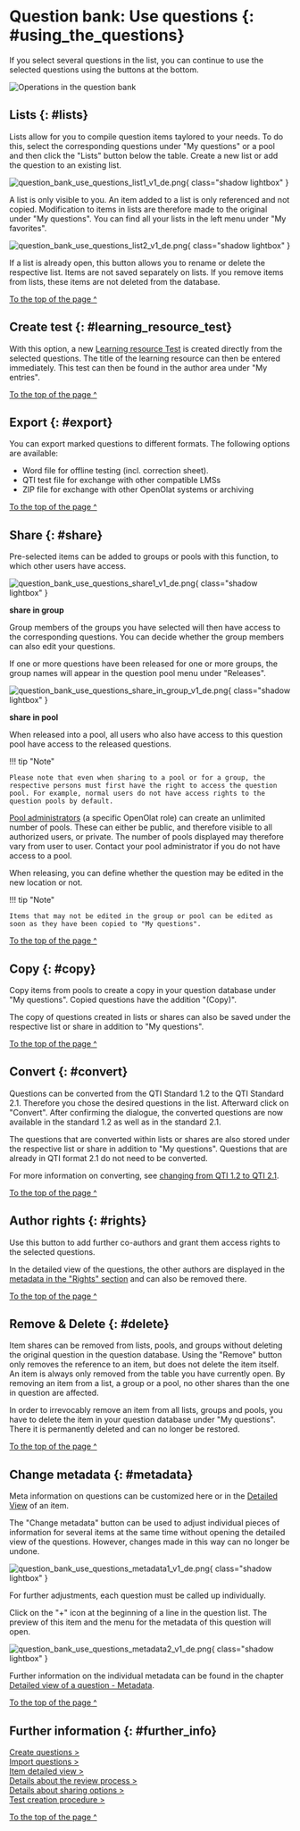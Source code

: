 # Question bank: Use questions {: #using_the_questions}

If you select several questions in the list, you can continue to use the selected questions using the buttons at the bottom.

![Operations in the question bank](assets/question_bank_operations.png.jpg)

## Lists {: #lists}

Lists allow for you to compile question items taylored to your needs. To do this, select the corresponding questions under "My questions" or a pool and then click the "Lists" button below the table. Create a new list or add the question to an existing list.  

![question_bank_use_questions_list1_v1_de.png](assets/question_bank_use_questions_list1_v1_de.png){ class="shadow lightbox" }

A list is only visible to you. An item added to a list is only referenced and not copied. Modification to items in lists are therefore made to the original under "My questions". You can find all your lists in the left menu under "My favorites".

![question_bank_use_questions_list2_v1_de.png](assets/question_bank_use_questions_list2_v1_de.png){ class="shadow lightbox" }

If a list is already open, this button allows you to rename or delete the respective list. Items are not saved separately on lists. If you remove items from lists, these items are not deleted from the database.

[To the top of the page ^](#using_the_questions)


## Create test {: #learning_resource_test}

With this option, a new [Learning resource Test](../learningresources/Test.md) is created directly from the selected questions. The title of the learning resource can then be entered immediately. This test can then be found in the author area under "My entries".

[To the top of the page ^](#using_the_questions)

## Export {: #export}

You can export marked questions to different formats. The following options are available:

* Word file for offline testing (incl. correction sheet).
* QTI test file for exchange with other compatible LMSs
* ZIP file for exchange with other OpenOlat systems or archiving

[To the top of the page ^](#using_the_questions)



## Share {: #share}

Pre-selected items can be added to groups or pools with this function, to which other users have access.

![question_bank_use_questions_share1_v1_de.png](assets/question_bank_use_questions_share1_v1_de.png){ class="shadow lightbox" }

**share in group**

Group members of the groups you have selected will then have access to the corresponding questions. You can decide whether the group members can also edit your questions. 

If one or more questions have been released for one or more groups, the group names will appear in the question pool menu under "Releases".

![question_bank_use_questions_share_in_group_v1_de.png](assets/question_bank_use_questions_share_in_group_v1_de.png){ class="shadow lightbox" }

**share in pool**

When released into a pool, all users who also have access to this question pool have access to the released questions. 

!!! tip "Note"

    Please note that even when sharing to a pool or for a group, the respective persons must first have the right to access the question pool. For example, normal users do not have access rights to the question pools by default.

[Pool administrators](Question_Bank_Administration.md) (a specific OpenOlat role) can create an unlimited number of pools. These can either be public, and therefore visible to all authorized users, or private. The number of pools displayed may therefore vary from user to user. Contact your pool administrator if you do not have access to a pool.

When releasing, you can define whether the question may be edited in the new location or not.

!!! tip "Note"

    Items that may not be edited in the group or pool can be edited as soon as they have been copied to "My questions".

[To the top of the page ^](#using_the_questions)


## Copy {: #copy}

Copy items from pools to create a copy in your question database under "My questions". Copied questions have the addition "(Copy)".

The copy of questions created in lists or shares can also be saved under the respective list or share in addition to "My questions".

[To the top of the page ^](#using_the_questions)


## Convert {: #convert}

Questions can be converted from the QTI Standard 1.2 to the QTI Standard 2.1. Therefore you chose the desired questions in the list. Afterward click on "Convert". After confirming the dialogue, the converted questions are now available in the standard 1.2 as well as in the standard 2.1.

The questions that are converted within lists or shares are also stored under the respective list or share in addition to "My questions". Questions that are already in QTI format 2.1 do not need to be converted.

For more information on converting, see [changing from QTI 1.2 to QTI 2.1](../learningresources/Changing_from_QTI_1.2_to_QTI_2.1.md).

[To the top of the page ^](#using_the_questions)


## Author rights {: #rights}

Use this button to add further co-authors and grant them access rights to the selected questions.

In the detailed view of the questions, the other authors are displayed in the [metadata in the "Rights" section](Item_Detailed_View.md) and can also be removed there.

[To the top of the page ^](#using_the_questions)


## Remove & Delete {: #delete}

Item shares can be removed from lists, pools, and groups without deleting the original question in the question database. Using the "Remove" button only removes the reference to an item, but does not delete the item itself. An item is always only removed from the table you have currently open. By removing an item from a list, a group or a pool, no other shares than the one in question are affected.

In order to irrevocably remove an item from all lists, groups and pools, you have to delete the item in your question database under "My questions". There it is permanently deleted and can no longer be restored.

[To the top of the page ^](#using_the_questions)


## Change metadata {: #metadata}

Meta information on questions can be customized here or in the [Detailed View](Item_Detailed_View.md) of an item. 

The "Change metadata" button can be used to adjust individual pieces of information for several items at the same time without opening the detailed view of the questions. However, changes made in this way can no longer be undone. 

![question_bank_use_questions_metadata1_v1_de.png](assets/question_bank_use_questions_metadata1_v1_de.png){ class="shadow lightbox" }

For further adjustments, each question must be called up individually. 

Click on the "+" icon at the beginning of a line in the question list. The preview of this item and the menu for the metadata of this question will open.

![question_bank_use_questions_metadata2_v1_de.png](assets/question_bank_use_questions_metadata2_v1_de.png){ class="shadow lightbox" }

Further information on the individual metadata can be found in the chapter [Detailed view of a question - Metadata](Item_Detailed_View.md#edit-metadata--metadata_edit).

[To the top of the page ^](#using_the_questions)


## Further information {: #further_info}

[Create questions >](Question_Bank_Create_Questions.md)<br>
[Import questions >](Question_Bank_Import_Questions.md)<br>
[Item detailed view >](Item_Detailed_View.md)<br>
[Details about the review process >](Question_Bank_Review_Process.md)<br>
[Details about sharing options >](Question_Pool_Sharing_Options.md)<br>
[Test creation procedure >](../../manual_how-to/test_creation_procedure/test_creation_procedure.md)<br>

[To the top of the page ^](#using_the_questions)